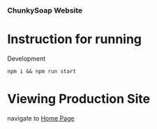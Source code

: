 ### ChunkySoap Website

# Instruction for running

Development

``npm i && npm run start``

# Viewing Production Site

navigate to [Home Page]('https://chunkysoap.co.uk')
